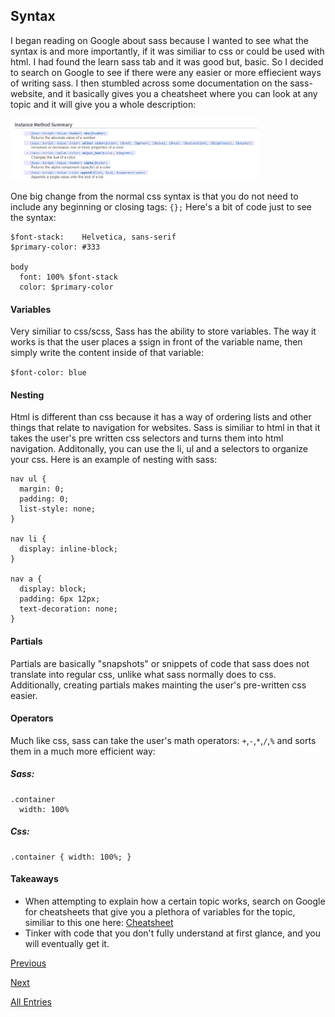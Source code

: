 ## Syntax

I began reading on Google about sass because I wanted to see what the syntax is and more importantly, if it was similiar 
to css or could be used with html. I had found the learn sass tab and it was good but, basic. So I decided to search
on Google to see if there were any easier or more effiecient ways of writing sass. I then stumbled across some documentation on the sass-website, and it basically
gives you a cheatsheet where you can look at any topic and it will give you a whole description:

<img src="https://github.com/davidamato8861/sass-blog/blob/master/images/Pic2.png" style="width: 395px;"/>

One big change from the normal css syntax is that you do not need to 
include any beginning or closing tags:
``{};``
Here's a bit of code just to see the syntax:
```
$font-stack:    Helvetica, sans-serif
$primary-color: #333

body
  font: 100% $font-stack
  color: $primary-color
```

#### Variables
Very similiar to css/scss, Sass has the ability to store variables. The way it works is that the user places a ```$```sign in front of the
variable name, then simply write the content inside of that variable:

```$font-color: blue```

#### Nesting
Html is different than css because it has a way of ordering lists and other things that relate to navigation for websites.
Sass is similiar to html in that it takes the user's pre written css selectors and turns them into html navigation. Additonally, you can use the li, ul and a selectors
to organize your css.
Here is an example of nesting with sass:

```
nav ul {
  margin: 0;
  padding: 0;
  list-style: none;
}

nav li {
  display: inline-block;
}

nav a {
  display: block;
  padding: 6px 12px;
  text-decoration: none;
}
```

#### Partials
Partials are basically "snapshots" or snippets of code that sass does not translate into regular css, unlike what sass normally does to css. Additionally, 
creating partials makes mainting the user's pre-written css easier.

#### Operators
Much like css, sass can take the user's math operators: ```+```,```-```,```*```,```/```,```%``` and sorts
them in a much more efficient way: 

##### Sass:
```
.container
  width: 100%
```

##### Css:
```
.container { width: 100%; }
```

#### Takeaways
 - When attempting to explain how a certain topic works, search on Google for cheatsheets that give you a plethora of variables for the topic, similiar to this one here: [Cheatsheet](https://gist.github.com/hofmannsven/b219051467f86f2ac469)
 - Tinker with code that you don't fully understand at first glance, and you will eventually get it.

[Previous](entry01-topic.md)

[Next](entry03-var.md)

[All Entries](../README.md)